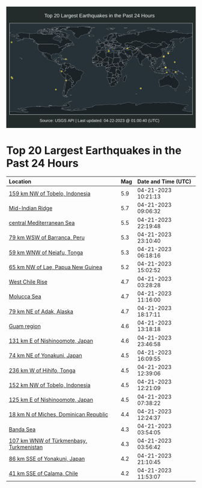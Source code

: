 ![Map](./map.png)

# Top 20 Largest Earthquakes in the Past 24 Hours

| Location | Mag | Date and Time (UTC) |
|:---|:---|:---|
| [159 km NW of Tobelo, Indonesia](https://earthquake.usgs.gov/earthquakes/eventpage/us6000k60j) | 5.9 | 04-21-2023 10:21:13 |
| [Mid-Indian Ridge](https://earthquake.usgs.gov/earthquakes/eventpage/us6000k5z0) | 5.7 | 04-21-2023 09:06:32 |
| [central Mediterranean Sea](https://earthquake.usgs.gov/earthquakes/eventpage/us6000k67y) | 5.5 | 04-21-2023 22:19:48 |
| [79 km WSW of Barranca, Peru](https://earthquake.usgs.gov/earthquakes/eventpage/us6000k68a) | 5.3 | 04-21-2023 23:10:40 |
| [59 km WNW of Neiafu, Tonga](https://earthquake.usgs.gov/earthquakes/eventpage/us6000k5yc) | 5.3 | 04-21-2023 06:18:16 |
| [65 km NW of Lae, Papua New Guinea](https://earthquake.usgs.gov/earthquakes/eventpage/us6000k64v) | 5.2 | 04-21-2023 15:02:52 |
| [West Chile Rise](https://earthquake.usgs.gov/earthquakes/eventpage/us6000k5xs) | 4.7 | 04-21-2023 03:28:28 |
| [Molucca Sea](https://earthquake.usgs.gov/earthquakes/eventpage/us6000k611) | 4.7 | 04-21-2023 11:16:00 |
| [79 km NE of Adak, Alaska](https://earthquake.usgs.gov/earthquakes/eventpage/us6000k662) | 4.7 | 04-21-2023 18:17:11 |
| [Guam region](https://earthquake.usgs.gov/earthquakes/eventpage/us6000k64k) | 4.6 | 04-21-2023 13:18:18 |
| [131 km E of Nishinoomote, Japan](https://earthquake.usgs.gov/earthquakes/eventpage/us6000k68f) | 4.6 | 04-21-2023 23:46:58 |
| [74 km NE of Yonakuni, Japan](https://earthquake.usgs.gov/earthquakes/eventpage/us6000k658) | 4.5 | 04-21-2023 16:09:55 |
| [236 km W of Hihifo, Tonga](https://earthquake.usgs.gov/earthquakes/eventpage/us6000k62b) | 4.5 | 04-21-2023 12:39:06 |
| [152 km NW of Tobelo, Indonesia](https://earthquake.usgs.gov/earthquakes/eventpage/us6000k628) | 4.5 | 04-21-2023 12:21:09 |
| [125 km E of Nishinoomote, Japan](https://earthquake.usgs.gov/earthquakes/eventpage/us6000k5yt) | 4.5 | 04-21-2023 07:38:22 |
| [18 km N of Miches, Dominican Republic](https://earthquake.usgs.gov/earthquakes/eventpage/us6000k627) | 4.4 | 04-21-2023 12:24:37 |
| [Banda Sea](https://earthquake.usgs.gov/earthquakes/eventpage/us6000k5xx) | 4.3 | 04-21-2023 03:54:05 |
| [107 km WNW of Türkmenbaşy, Turkmenistan](https://earthquake.usgs.gov/earthquakes/eventpage/us6000k5xy) | 4.3 | 04-21-2023 03:56:42 |
| [86 km SSE of Yonakuni, Japan](https://earthquake.usgs.gov/earthquakes/eventpage/us6000k679) | 4.2 | 04-21-2023 21:10:45 |
| [41 km SSE of Calama, Chile](https://earthquake.usgs.gov/earthquakes/eventpage/us6000k621) | 4.2 | 04-21-2023 11:53:07 |
